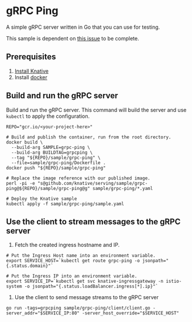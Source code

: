 # gRPC Ping

A simple gRPC server written in Go that you can use for testing.

This sample is dependent on [this issue](https://github.com/knative/serving/issues/1047) to be complete.

## Prerequisites

1. [Install Knative](https://github.com/knative/install/blob/master/README.md)
1. Install [docker](https://www.docker.com/)

## Build and run the gRPC server

Build and run the gRPC server. This command will build the server and use `kubectl` to apply the configuration.

```
REPO="gcr.io/<your-project-here>"

# Build and publish the container, run from the root directory.
docker build \
  --build-arg SAMPLE=grpc-ping \
  --build-arg BUILDTAG=grpcping \
  --tag "${REPO}/sample/grpc-ping" \
  --file=sample/grpc-ping/Dockerfile .
docker push "${REPO}/sample/grpc-ping"

# Replace the image reference with our published image.
perl -pi -e "s@github.com/knative/serving/sample/grpc-ping@${REPO}/sample/grpc-ping@g" sample/grpc-ping/*.yaml

# Deploy the Knative sample
kubectl apply -f sample/grpc-ping/sample.yaml

```

## Use the client to stream messages to the gRPC server

1. Fetch the created ingress hostname and IP.

```
# Put the Ingress Host name into an environment variable.
export SERVICE_HOST=`kubectl get route grpc-ping -o jsonpath="{.status.domain}"`

# Put the Ingress IP into an environment variable.
export SERVICE_IP=`kubectl get svc knative-ingressgateway -n istio-system -o jsonpath="{.status.loadBalancer.ingress[*].ip}"`
```

1. Use the client to send message streams to the gRPC server

```
go run -tags=grpcping sample/grpc-ping/client/client.go -server_addr="$SERVICE_IP:80" -server_host_override="$SERVICE_HOST"
```
